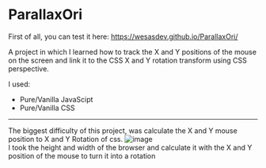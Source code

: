 # ParallaxOri

First of all, you can test it here: https://wesasdev.github.io/ParallaxOri/

A project in which I learned how to track the X and Y positions of the mouse on the screen and link it to the CSS X and Y rotation transform using CSS perspective.

I used:
- Pure/Vanilla JavaScipt
- Pure/Vanilla CSS

---

The biggest difficulty of this project, was calculate the X and Y mouse position to X and Y Rotation of css.
![image](https://user-images.githubusercontent.com/71294920/138108024-ace96b81-f66f-4833-8160-92074b6d2be7.png) <br>
I took the height and width of the browser and calculate it with the X and Y position of the mouse to turn it into a rotation 
